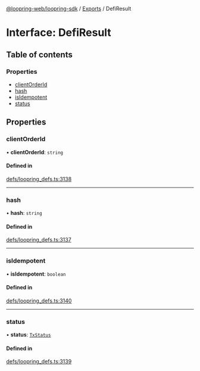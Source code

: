 [@loopring-web/loopring-sdk](../README.md) / [Exports](../modules.md) / DefiResult

# Interface: DefiResult

## Table of contents

### Properties

- [clientOrderId](DefiResult.md#clientorderid)
- [hash](DefiResult.md#hash)
- [isIdempotent](DefiResult.md#isidempotent)
- [status](DefiResult.md#status)

## Properties

### clientOrderId

• **clientOrderId**: `string`

#### Defined in

[defs/loopring_defs.ts:3138](https://github.com/Loopring/loopring_sdk/blob/427d9da/src/defs/loopring_defs.ts#L3138)

___

### hash

• **hash**: `string`

#### Defined in

[defs/loopring_defs.ts:3137](https://github.com/Loopring/loopring_sdk/blob/427d9da/src/defs/loopring_defs.ts#L3137)

___

### isIdempotent

• **isIdempotent**: `boolean`

#### Defined in

[defs/loopring_defs.ts:3140](https://github.com/Loopring/loopring_sdk/blob/427d9da/src/defs/loopring_defs.ts#L3140)

___

### status

• **status**: [`TxStatus`](../enums/TxStatus.md)

#### Defined in

[defs/loopring_defs.ts:3139](https://github.com/Loopring/loopring_sdk/blob/427d9da/src/defs/loopring_defs.ts#L3139)
